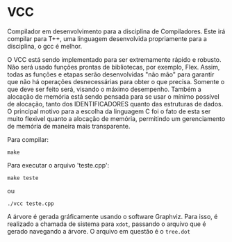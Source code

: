 # VCC

Compilador em desenvolvimento para a disciplina de Compiladores. Este irá compilar para T++, uma linguagem desenvolvida propriamente para a disciplina, o gcc é melhor.

O VCC está sendo implementado para ser extremamente rápido e robusto. Não será usado funções prontas de bibliotecas, por exemplo, Flex. Assim, todas as funções e etapas serão desenvolvidas "não mão" para garantir que não há operações desnecessárias para obter o que precisa. Somente o que deve ser feito será, visando o máximo desempenho. Também a alocação de memória está sendo pensada para se usar o mínimo possível de alocação, tanto dos IDENTIFICADORES quanto das estruturas de dados. O principal motivo para a escolha da linguagem C foi o fato de esta ser muito flexivel quanto a alocação de memória, permitindo um gerenciamento de memória de maneira mais transparente.

Para compilar:
```
make
```
Para executar o arquivo 'teste.cpp':
```
make teste
```
ou
```
./vcc teste.cpp
```

A árvore é gerada gráficamente usando o software Graphviz. Para isso, é realizado a chamada de sistema para ```xdot```, passando o arquivo que é gerado navegando a árvore. O arquivo em questão é o ```tree.dot```